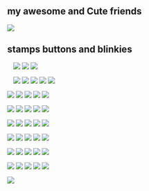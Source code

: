 ## my awesome and Cute friends
![](https://media.discordapp.net/attachments/1137961441857654794/1138290083963883570/image.png?width=778&height=373)

## stamps buttons and blinkies
 ![](https://i.imgur.com/vjW02Hv.gif)
![](https://i.imgur.com/erkuKHt.gif)
![](https://images-wixmp-ed30a86b8c4ca887773594c2.wixmp.com/f/9f2170ea-b4e7-4f8e-b25b-ee1965edae3c/dca1r34-26cff5dc-e4c3-4b20-a77f-2e1b16d24017.gif?token=eyJ0eXAiOiJKV1QiLCJhbGciOiJIUzI1NiJ9.eyJzdWIiOiJ1cm46YXBwOjdlMGQxODg5ODIyNjQzNzNhNWYwZDQxNWVhMGQyNmUwIiwiaXNzIjoidXJuOmFwcDo3ZTBkMTg4OTgyMjY0MzczYTVmMGQ0MTVlYTBkMjZlMCIsIm9iaiI6W1t7InBhdGgiOiJcL2ZcLzlmMjE3MGVhLWI0ZTctNGY4ZS1iMjViLWVlMTk2NWVkYWUzY1wvZGNhMXIzNC0yNmNmZjVkYy1lNGMzLTRiMjAtYTc3Zi0yZTFiMTZkMjQwMTcuZ2lmIn1dXSwiYXVkIjpbInVybjpzZXJ2aWNlOmZpbGUuZG93bmxvYWQiXX0.hfojIlMB24DpBjp1ELc9X0reBmEgdvB0iPop62Ro5W0)

 ![](https://i.imgur.com/Khg6Xsl.gif) 
![](https://i.imgur.com/vw3SpXg.gif)
![](https://i.imgur.com/JgCIrmJ.gif)
![](https://i.imgur.com/gtSNvfO.gif)
![](https://blinkiesyay.neocities.org/buttons/gorillaz.gif)

![](https://raining-starss.neocities.org/goodieblink%20(20).gif)
![](https://i.imgur.com/BTZ2CAL.png)
![](https://i.imgur.com/8D809rV.png)
![](https://i.imgur.com/Sv8yjCP.png)
![](https://i.imgur.com/qlc8bpN.jpg)

![](https://gallery.crd.co/assets/images/gallery05/ab389e51.jpg?v=758f1f62)
![](https://i.imgur.com/K8YzKT2.gif)
![](https://i.imgur.com/ChYBrKB.png)
![](https://i.imgur.com/SUuEf5n.gif)
![](https://images-wixmp-ed30a86b8c4ca887773594c2.wixmp.com/f/66403a91-931f-4147-8604-f99cf625488f/d23sihg-e0568d24-1c19-4844-b46a-7c9d47c2ea04.gif?token=eyJ0eXAiOiJKV1QiLCJhbGciOiJIUzI1NiJ9.eyJzdWIiOiJ1cm46YXBwOjdlMGQxODg5ODIyNjQzNzNhNWYwZDQxNWVhMGQyNmUwIiwiaXNzIjoidXJuOmFwcDo3ZTBkMTg4OTgyMjY0MzczYTVmMGQ0MTVlYTBkMjZlMCIsIm9iaiI6W1t7InBhdGgiOiJcL2ZcLzY2NDAzYTkxLTkzMWYtNDE0Ny04NjA0LWY5OWNmNjI1NDg4ZlwvZDIzc2loZy1lMDU2OGQyNC0xYzE5LTQ4NDQtYjQ2YS03YzlkNDdjMmVhMDQuZ2lmIn1dXSwiYXVkIjpbInVybjpzZXJ2aWNlOmZpbGUuZG93bmxvYWQiXX0.8D_d0xXVVQJ8i0Uz8AaCFkD8w8WpyI9cDHHp16op1Mw)

![](https://external-media.spacehey.net/media/sY49J23KaVWvOnYtRZOzga73pMx9N9szGUwlD02esDeI=/https://64.media.tumblr.com/2deb19fe79d3b9b883748898e138cdda/d4d596df6bde767e-e6/s250x400/e209e303918a2c4a4d94c588d178ba30702c8f5c.pnj)
![](https://64.media.tumblr.com/43068ec04945ebf777f233d0fb94f3ea/2f5a454715708c8a-2c/s250x400/4674a4e2016367e695a6b69f988ad1beebc9160d.gifv)
![](https://64.media.tumblr.com/968abff8dcc30365eeab8c8d381f7a1c/022c4bae44439451-8f/s250x400/53782b3a70025dd55fb963702d5c580d4adba817.gifv)
![](https://images-ext-2.discordapp.net/external/AOA18T3UJe4wAzSdGoWzl4IpYMg1wh_dGE-hGsqWsS4/https/f2.toyhou.se/file/f2-toyhou-se/thumbnails/65698651_R4K.gif?width=123&height=70)
![](https://images-wixmp-ed30a86b8c4ca887773594c2.wixmp.com/f/f24cb570-85fa-49be-842c-afc5f47a7b03/d12ppy9-0d19b3f9-2ad5-4989-b36b-d1a1c8c4bdf8.png?token=eyJ0eXAiOiJKV1QiLCJhbGciOiJIUzI1NiJ9.eyJzdWIiOiJ1cm46YXBwOjdlMGQxODg5ODIyNjQzNzNhNWYwZDQxNWVhMGQyNmUwIiwiaXNzIjoidXJuOmFwcDo3ZTBkMTg4OTgyMjY0MzczYTVmMGQ0MTVlYTBkMjZlMCIsIm9iaiI6W1t7InBhdGgiOiJcL2ZcL2YyNGNiNTcwLTg1ZmEtNDliZS04NDJjLWFmYzVmNDdhN2IwM1wvZDEycHB5OS0wZDE5YjNmOS0yYWQ1LTQ5ODktYjM2Yi1kMWExYzhjNGJkZjgucG5nIn1dXSwiYXVkIjpbInVybjpzZXJ2aWNlOmZpbGUuZG93bmxvYWQiXX0.GjLRd2R3LPD1N0gUct8m53U3_4xNpI617WXEWuT71Vg)

![](https://images-ext-2.discordapp.net/external/UgyIYZzH0a8aC7tv-NpXsUWGZUk05oeIPp17YCboqss/%3Ftoken%3DeyJ0eXAiOiJKV1QiLCJhbGciOiJIUzI1NiJ9.eyJzdWIiOiJ1cm46YXBwOjdlMGQxODg5ODIyNjQzNzNhNWYwZDQxNWVhMGQyNmUwIiwiaXNzIjoidXJuOmFwcDo3ZTBkMTg4OTgyMjY0MzczYTVmMGQ0MTVlYTBkMjZlMCIsIm9iaiI6W1t7InBhdGgiOiJcL2ZcL2M4OTA3MGQ4LWU0NWItNDE5Ni1iN2EyLTRmOTIyMjEzN2YwM1wvZDJ6eHh3ai02NzU3MjAyZi1hMjdkLTQ5ZDQtYTgyMy0wMjc1NjAxNTg3ZTgucG5nIn1dXSwiYXVkIjpbInVybjpzZXJ2aWNlOmZpbGUuZG93bmxvYWQiXX0.GTHznCDDjTiyAVl8NtOpwvkhmCXg0t966D_Kv_tXIDU/https/images-wixmp-ed30a86b8c4ca887773594c2.wixmp.com/f/c89070d8-e45b-4196-b7a2-4f9222137f03/d2zxxwj-6757202f-a27d-49d4-a823-0275601587e8.png?width=123&height=68)
![](https://images-wixmp-ed30a86b8c4ca887773594c2.wixmp.com/f/a8b85093-83a4-4328-a26c-7b1bcfce5fd8/d1ruqg4-059045a8-6b12-45b3-b246-5b5b3626a16d.gif?token=eyJ0eXAiOiJKV1QiLCJhbGciOiJIUzI1NiJ9.eyJzdWIiOiJ1cm46YXBwOjdlMGQxODg5ODIyNjQzNzNhNWYwZDQxNWVhMGQyNmUwIiwiaXNzIjoidXJuOmFwcDo3ZTBkMTg4OTgyMjY0MzczYTVmMGQ0MTVlYTBkMjZlMCIsIm9iaiI6W1t7InBhdGgiOiJcL2ZcL2E4Yjg1MDkzLTgzYTQtNDMyOC1hMjZjLTdiMWJjZmNlNWZkOFwvZDFydXFnNC0wNTkwNDVhOC02YjEyLTQ1YjMtYjI0Ni01YjViMzYyNmExNmQuZ2lmIn1dXSwiYXVkIjpbInVybjpzZXJ2aWNlOmZpbGUuZG93bmxvYWQiXX0.uYyuFAfNLPiPFmTm64x9bOXE80ST06ZchVrXb1_mqnI)
![](https://images-wixmp-ed30a86b8c4ca887773594c2.wixmp.com/f/9f71f729-18fc-41a8-bb88-ab1df13d3534/d4rdpgq-5025c05a-4ebd-45d3-b07e-15c8365a3ba6.png?token=eyJ0eXAiOiJKV1QiLCJhbGciOiJIUzI1NiJ9.eyJzdWIiOiJ1cm46YXBwOjdlMGQxODg5ODIyNjQzNzNhNWYwZDQxNWVhMGQyNmUwIiwiaXNzIjoidXJuOmFwcDo3ZTBkMTg4OTgyMjY0MzczYTVmMGQ0MTVlYTBkMjZlMCIsIm9iaiI6W1t7InBhdGgiOiJcL2ZcLzlmNzFmNzI5LTE4ZmMtNDFhOC1iYjg4LWFiMWRmMTNkMzUzNFwvZDRyZHBncS01MDI1YzA1YS00ZWJkLTQ1ZDMtYjA3ZS0xNWM4MzY1YTNiYTYucG5nIn1dXSwiYXVkIjpbInVybjpzZXJ2aWNlOmZpbGUuZG93bmxvYWQiXX0.yjJfE3nX6ALtjwJhawfQHlCXlYwMKKi83DIRjZ6Zrjw)
![](https://images-wixmp-ed30a86b8c4ca887773594c2.wixmp.com/f/7b86d5d7-2e41-4716-be85-f518146112a6/d8d4d7g-f26f84b1-1c35-45df-a976-a21c9a70fd69.png?token=eyJ0eXAiOiJKV1QiLCJhbGciOiJIUzI1NiJ9.eyJzdWIiOiJ1cm46YXBwOjdlMGQxODg5ODIyNjQzNzNhNWYwZDQxNWVhMGQyNmUwIiwiaXNzIjoidXJuOmFwcDo3ZTBkMTg4OTgyMjY0MzczYTVmMGQ0MTVlYTBkMjZlMCIsIm9iaiI6W1t7InBhdGgiOiJcL2ZcLzdiODZkNWQ3LTJlNDEtNDcxNi1iZTg1LWY1MTgxNDYxMTJhNlwvZDhkNGQ3Zy1mMjZmODRiMS0xYzM1LTQ1ZGYtYTk3Ni1hMjFjOWE3MGZkNjkucG5nIn1dXSwiYXVkIjpbInVybjpzZXJ2aWNlOmZpbGUuZG93bmxvYWQiXX0.vWTbeX_Wdt_BxeSUXZTLKiITdXlh_Hffu5u1Lqre_aM)
![](https://64.media.tumblr.com/d74d7e8a7a2561d70ac262d90edc798b/d822f0875ffc00e0-87/s250x400/19b193388780f2f2ee93b4e801ecbb566e775057.gifv)

![](https://images-wixmp-ed30a86b8c4ca887773594c2.wixmp.com/f/82a1ede5-5584-4e50-80bd-5420c3cbf5ea/d2bhgmf-c9a204e0-abe8-4a5b-b1fb-54d01a8ca4c5.png?token=eyJ0eXAiOiJKV1QiLCJhbGciOiJIUzI1NiJ9.eyJzdWIiOiJ1cm46YXBwOjdlMGQxODg5ODIyNjQzNzNhNWYwZDQxNWVhMGQyNmUwIiwiaXNzIjoidXJuOmFwcDo3ZTBkMTg4OTgyMjY0MzczYTVmMGQ0MTVlYTBkMjZlMCIsIm9iaiI6W1t7InBhdGgiOiJcL2ZcLzgyYTFlZGU1LTU1ODQtNGU1MC04MGJkLTU0MjBjM2NiZjVlYVwvZDJiaGdtZi1jOWEyMDRlMC1hYmU4LTRhNWItYjFmYi01NGQwMWE4Y2E0YzUucG5nIn1dXSwiYXVkIjpbInVybjpzZXJ2aWNlOmZpbGUuZG93bmxvYWQiXX0.oDHzYzQhOzS0KBAQ3J5CAp5t9BRB5FT4lcMNmItH5Kg)
![](https://images-wixmp-ed30a86b8c4ca887773594c2.wixmp.com/f/2e7c57cb-37c4-44c1-b667-8bff1105b868/d2xhdqa-683919c9-d88d-41c1-8a15-76cba8ef04a8.gif?token=eyJ0eXAiOiJKV1QiLCJhbGciOiJIUzI1NiJ9.eyJzdWIiOiJ1cm46YXBwOjdlMGQxODg5ODIyNjQzNzNhNWYwZDQxNWVhMGQyNmUwIiwiaXNzIjoidXJuOmFwcDo3ZTBkMTg4OTgyMjY0MzczYTVmMGQ0MTVlYTBkMjZlMCIsIm9iaiI6W1t7InBhdGgiOiJcL2ZcLzJlN2M1N2NiLTM3YzQtNDRjMS1iNjY3LThiZmYxMTA1Yjg2OFwvZDJ4aGRxYS02ODM5MTljOS1kODhkLTQxYzEtOGExNS03NmNiYThlZjA0YTguZ2lmIn1dXSwiYXVkIjpbInVybjpzZXJ2aWNlOmZpbGUuZG93bmxvYWQiXX0.Bpj76TXt_YBkF3oszWpXw1c0Vu1lpKQ7Ngs2BZoUlWM)
![](https://images-wixmp-ed30a86b8c4ca887773594c2.wixmp.com/f/0938cf49-2197-4feb-8879-9c4ae5643e1b/d4mawqb-7647e377-4077-4717-a302-1ca3a13808ff.gif?token=eyJ0eXAiOiJKV1QiLCJhbGciOiJIUzI1NiJ9.eyJzdWIiOiJ1cm46YXBwOjdlMGQxODg5ODIyNjQzNzNhNWYwZDQxNWVhMGQyNmUwIiwiaXNzIjoidXJuOmFwcDo3ZTBkMTg4OTgyMjY0MzczYTVmMGQ0MTVlYTBkMjZlMCIsIm9iaiI6W1t7InBhdGgiOiJcL2ZcLzA5MzhjZjQ5LTIxOTctNGZlYi04ODc5LTljNGFlNTY0M2UxYlwvZDRtYXdxYi03NjQ3ZTM3Ny00MDc3LTQ3MTctYTMwMi0xY2EzYTEzODA4ZmYuZ2lmIn1dXSwiYXVkIjpbInVybjpzZXJ2aWNlOmZpbGUuZG93bmxvYWQiXX0.Qmli-SMoX6DCtFSdmXOEBydcvNwSrZA5ZuV4NH3419o)
![](https://images-wixmp-ed30a86b8c4ca887773594c2.wixmp.com/f/2a4df430-58e8-459c-b549-dec82a4baf20/do90kj-c2a41ab9-5564-4753-a5b5-3c49474a527a.jpg/v1/fill/w_99,h_56,q_75,strp/deathnote_stamp_by_arcer26_do90kj-fullview.jpg?token=eyJ0eXAiOiJKV1QiLCJhbGciOiJIUzI1NiJ9.eyJzdWIiOiJ1cm46YXBwOjdlMGQxODg5ODIyNjQzNzNhNWYwZDQxNWVhMGQyNmUwIiwiaXNzIjoidXJuOmFwcDo3ZTBkMTg4OTgyMjY0MzczYTVmMGQ0MTVlYTBkMjZlMCIsIm9iaiI6W1t7ImhlaWdodCI6Ijw9NTYiLCJwYXRoIjoiXC9mXC8yYTRkZjQzMC01OGU4LTQ1OWMtYjU0OS1kZWM4MmE0YmFmMjBcL2RvOTBrai1jMmE0MWFiOS01NTY0LTQ3NTMtYTViNS0zYzQ5NDc0YTUyN2EuanBnIiwid2lkdGgiOiI8PTk5In1dXSwiYXVkIjpbInVybjpzZXJ2aWNlOmltYWdlLm9wZXJhdGlvbnMiXX0.gHT2FxOgARuQNmw0zXhSJclWpPzUKVFc4If5sgYKBlc)
![](https://y2k.neocities.org/stamps/tumblr_inline_pe6lvuFa5A1v11djx_1280.gif)

![](https://images-wixmp-ed30a86b8c4ca887773594c2.wixmp.com/f/9730181a-26bb-4716-8a12-b6f5d6caac92/d1xadvm-0c9e2184-24d7-4db8-a074-a2ca7b70fa12.jpg?token=eyJ0eXAiOiJKV1QiLCJhbGciOiJIUzI1NiJ9.eyJzdWIiOiJ1cm46YXBwOjdlMGQxODg5ODIyNjQzNzNhNWYwZDQxNWVhMGQyNmUwIiwiaXNzIjoidXJuOmFwcDo3ZTBkMTg4OTgyMjY0MzczYTVmMGQ0MTVlYTBkMjZlMCIsIm9iaiI6W1t7InBhdGgiOiJcL2ZcLzk3MzAxODFhLTI2YmItNDcxNi04YTEyLWI2ZjVkNmNhYWM5MlwvZDF4YWR2bS0wYzllMjE4NC0yNGQ3LTRkYjgtYTA3NC1hMmNhN2I3MGZhMTIuanBnIn1dXSwiYXVkIjpbInVybjpzZXJ2aWNlOmZpbGUuZG93bmxvYWQiXX0.4ZQUQ_P0EHKl9lcBCKOMORo6eCETF5kIaz5HC1wyi7o)
![](https://images-wixmp-ed30a86b8c4ca887773594c2.wixmp.com/f/9730181a-26bb-4716-8a12-b6f5d6caac92/d1xadvm-0c9e2184-24d7-4db8-a074-a2ca7b70fa12.jpg?token=eyJ0eXAiOiJKV1QiLCJhbGciOiJIUzI1NiJ9.eyJzdWIiOiJ1cm46YXBwOjdlMGQxODg5ODIyNjQzNzNhNWYwZDQxNWVhMGQyNmUwIiwiaXNzIjoidXJuOmFwcDo3ZTBkMTg4OTgyMjY0MzczYTVmMGQ0MTVlYTBkMjZlMCIsIm9iaiI6W1t7InBhdGgiOiJcL2ZcLzk3MzAxODFhLTI2YmItNDcxNi04YTEyLWI2ZjVkNmNhYWM5MlwvZDF4YWR2bS0wYzllMjE4NC0yNGQ3LTRkYjgtYTA3NC1hMmNhN2I3MGZhMTIuanBnIn1dXSwiYXVkIjpbInVybjpzZXJ2aWNlOmZpbGUuZG93bmxvYWQiXX0.4ZQUQ_P0EHKl9lcBCKOMORo6eCETF5kIaz5HC1wyi7o)
![](https://images-wixmp-ed30a86b8c4ca887773594c2.wixmp.com/f/9730181a-26bb-4716-8a12-b6f5d6caac92/d1xadvm-0c9e2184-24d7-4db8-a074-a2ca7b70fa12.jpg?token=eyJ0eXAiOiJKV1QiLCJhbGciOiJIUzI1NiJ9.eyJzdWIiOiJ1cm46YXBwOjdlMGQxODg5ODIyNjQzNzNhNWYwZDQxNWVhMGQyNmUwIiwiaXNzIjoidXJuOmFwcDo3ZTBkMTg4OTgyMjY0MzczYTVmMGQ0MTVlYTBkMjZlMCIsIm9iaiI6W1t7InBhdGgiOiJcL2ZcLzk3MzAxODFhLTI2YmItNDcxNi04YTEyLWI2ZjVkNmNhYWM5MlwvZDF4YWR2bS0wYzllMjE4NC0yNGQ3LTRkYjgtYTA3NC1hMmNhN2I3MGZhMTIuanBnIn1dXSwiYXVkIjpbInVybjpzZXJ2aWNlOmZpbGUuZG93bmxvYWQiXX0.4ZQUQ_P0EHKl9lcBCKOMORo6eCETF5kIaz5HC1wyi7o)
![](https://images-wixmp-ed30a86b8c4ca887773594c2.wixmp.com/f/9730181a-26bb-4716-8a12-b6f5d6caac92/d1xadvm-0c9e2184-24d7-4db8-a074-a2ca7b70fa12.jpg?token=eyJ0eXAiOiJKV1QiLCJhbGciOiJIUzI1NiJ9.eyJzdWIiOiJ1cm46YXBwOjdlMGQxODg5ODIyNjQzNzNhNWYwZDQxNWVhMGQyNmUwIiwiaXNzIjoidXJuOmFwcDo3ZTBkMTg4OTgyMjY0MzczYTVmMGQ0MTVlYTBkMjZlMCIsIm9iaiI6W1t7InBhdGgiOiJcL2ZcLzk3MzAxODFhLTI2YmItNDcxNi04YTEyLWI2ZjVkNmNhYWM5MlwvZDF4YWR2bS0wYzllMjE4NC0yNGQ3LTRkYjgtYTA3NC1hMmNhN2I3MGZhMTIuanBnIn1dXSwiYXVkIjpbInVybjpzZXJ2aWNlOmZpbGUuZG93bmxvYWQiXX0.4ZQUQ_P0EHKl9lcBCKOMORo6eCETF5kIaz5HC1wyi7o)
![](https://images-wixmp-ed30a86b8c4ca887773594c2.wixmp.com/f/9730181a-26bb-4716-8a12-b6f5d6caac92/d1xadvm-0c9e2184-24d7-4db8-a074-a2ca7b70fa12.jpg?token=eyJ0eXAiOiJKV1QiLCJhbGciOiJIUzI1NiJ9.eyJzdWIiOiJ1cm46YXBwOjdlMGQxODg5ODIyNjQzNzNhNWYwZDQxNWVhMGQyNmUwIiwiaXNzIjoidXJuOmFwcDo3ZTBkMTg4OTgyMjY0MzczYTVmMGQ0MTVlYTBkMjZlMCIsIm9iaiI6W1t7InBhdGgiOiJcL2ZcLzk3MzAxODFhLTI2YmItNDcxNi04YTEyLWI2ZjVkNmNhYWM5MlwvZDF4YWR2bS0wYzllMjE4NC0yNGQ3LTRkYjgtYTA3NC1hMmNhN2I3MGZhMTIuanBnIn1dXSwiYXVkIjpbInVybjpzZXJ2aWNlOmZpbGUuZG93bmxvYWQiXX0.4ZQUQ_P0EHKl9lcBCKOMORo6eCETF5kIaz5HC1wyi7o)

![](https://media.discordapp.net/attachments/1046945593160896543/1118626222088388708/FymdgaFX0AAFMsJ.jpg?width=526&height=612)
